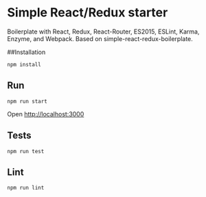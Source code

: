 # Simple React/Redux starter

Boilerplate with React, Redux, React-Router, ES2015, ESLint, Karma, Enzyme, and Webpack. Based on simple-react-redux-boilerplate.

##Installation

```
npm install
```

## Run

```
npm run start
```

Open [http://localhost:3000](http://localhost:3000)

## Tests

```
npm run test
```

## Lint

```
npm run lint
```